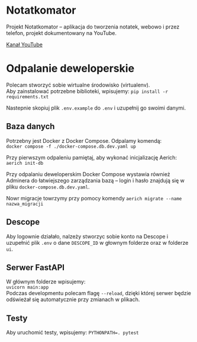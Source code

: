 # Notatkomator

Projekt Notatkomator – aplikacja do tworzenia notatek, webowo i przez telefon, projekt dokumentowany na YouTube.

[Kanał YouTube](https://www.youtube.com/@CodeByArgan)

# Odpalanie deweloperskie

Polecam stworzyć sobie wirtualne środowisko (virtualenv).  
Aby zainstalować potrzebne biblioteki, wpisujemy: `pip install -r requirements.txt`

Nastepnie skopiuj plik `.env.example` do `.env` i uzupełnij go swoimi danymi.

## Baza danych

Potrzebny jest Docker z Docker Compose. Odpalamy komendą:  
`docker compose -f ./docker-compose.db.dev.yaml up`

Przy pierwszym odpaleniu pamiętaj, aby wykonać inicjalizację Aerich:  
`aerich init-db`

Przy odpalaniu deweloperskim Docker Compose wystawia również Adminera do łatwiejszego zarządzania bazą – login i hasło znajdują się w pliku `docker-compose.db.dev.yaml`.

Nowr migracje towrzymy przy pomocy komendy `aerich migrate --name nazwa_migracji`

## Descope

Aby logownie działało, nalzeży stworzyc sobie konto na Descope i uzupełnić plik `.env` o dane `DESCOPE_ID` w głownym folderze oraz w folderze `ui`.

## Serwer FastAPI

W głównym folderze wpisujemy:  
`uvicorn main:app`  
Podczas developmentu polecam flagę `--reload`, dzięki której serwer będzie odświeżał się automatycznie przy zmianach w plikach.

## Testy

Aby uruchomić testy, wpisujemy:
`PYTHONPATH=. pytest`
